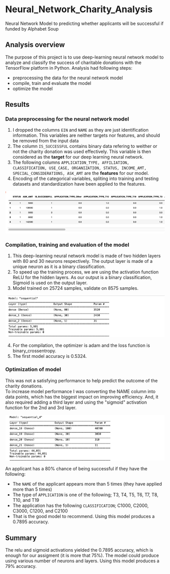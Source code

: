 # Neural_Network_Charity_Analysis
Neural Network Model to predicting whether applicants will be successful if funded by Alphabet Soup

## Analysis overview

The purpose of this project is to use deep-learning neural network model to analyze and classify the success of charitable donations with the TensorFlow platform in Python. Analysis had following steps:

* preprocessing the data for the neural network model  
* compile, train and evaluate the model  
* optimize the model  

## Results

### Data preprocessing for the neural network model

1. I dropped the columns <code>EIN</code> and <code>NAME</code> as they are just identification information. This variables are neither targets nor features, and should be removed from the input data
2. The column <code>IS_SUCCESSFUL</code> contains binary data refering to weither or not the charity donation was used effectively. This variable is then considered as the **target** for our deep learning neural network.
3. The following columns <code>APPLICATION_TYPE, AFFILIATION, CLASSIFICATION, USE_CASE, ORGANIZATION, STATUS, INCOME_AMT, SPECIAL_CONSIDERATIONS, ASK_AMT</code> are the **features** for our model.
4. Encoding of the categorical variables, spliting into training and testing datasets and standardization have been applied to the features.

![img1.png](images/img1.png) 


### Compilation, training and evaluation of the model

1. This deep-learning neural network model is made of two hidden layers with 80 and 30 neurons respectively.
The output layer is made of a unique neuron as it is a binary classification.
2. To speed up the training process, we are using the activation function ReLU for the hidden layers. As our output is a binary classification, Sigmoid is used on the output layer.
3. Model trained on 25724 samples, validate on 8575 samples.

![img2.png](images/img2.png) 

4. For the compilation, the optimizer is adam and the loss function is binary_crossentropy.
5. The first model accuracy is 0.5324. 

### Optimization of model

This was not a satisfying performance to help predict the outcome of the charity donations.   
To increase model performance I was converting the NAME column into data points, which has the biggest impact on improving efficiency. And, it also required adding a third layer and using the "sigmoid" activation function for the 2nd and 3rd layer.

![img3.png](images/img3.png) 

An applicant has a 80% chance of being successful if they have the following:

* The <code>NAME</code> of the applicant appears more than 5 times (they have applied more than 5 times)  
* The type of <code>APPLICATION</code> is one of the following; T3, T4, T5, T6, T7, T8, T10, and T19  
* The application has the following <code>CLASSIFICATION</code>; C1000, C2000, C3000, C1200, and C2100  
* That is the good model to recommend. Using this model produces a  0.7895 accuracy. 

## Summary

The relu and sigmoid activations yielded the 0.7895 accuracy, which is enough for our assigment (it is more that 75%). The model could produce using various number of neurons and layers. Using this model produces a 79% accuracy. 
